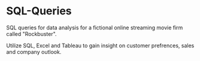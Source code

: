 

# SQL-Queries
SQL queries for data analysis for a fictional online streaming movie firm called "Rockbuster".

Utilize SQL, Excel and Tableau to gain insight on customer prefrences, sales and company outlook. 
